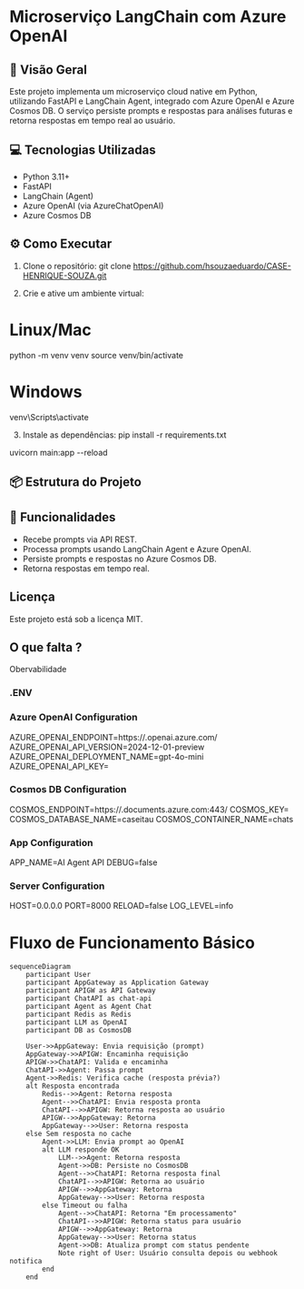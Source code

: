 # Microserviço LangChain com Azure OpenAI

## 🚀 Visão Geral

Este projeto implementa um microserviço cloud native em Python, utilizando FastAPI e LangChain Agent, integrado com Azure OpenAI e Azure Cosmos DB. O serviço persiste prompts e respostas para análises futuras e retorna respostas em tempo real ao usuário.

## 💻 Tecnologias Utilizadas

- Python 3.11+
- FastAPI
- LangChain (Agent)
- Azure OpenAI (via AzureChatOpenAI)
- Azure Cosmos DB

## ⚙️ Como Executar

1. Clone o repositório:
git clone https://github.com/hsouzaeduardo/CASE-HENRIQUE-SOUZA.git

2. Crie e ative um ambiente virtual:
# Linux/Mac 
python -m venv venv source venv/bin/activate 
# Windows
venv\Scripts\activate

3. Instale as dependências:
pip install -r requirements.txt

uvicorn main:app --reload

## 📦 Estrutura do Projeto

## 📝 Funcionalidades

- Recebe prompts via API REST.
- Processa prompts usando LangChain Agent e Azure OpenAI.
- Persiste prompts e respostas no Azure Cosmos DB.
- Retorna respostas em tempo real.

## Licença
Este projeto está sob a licença MIT.

## O que falta ?
Obervabilidade

### .ENV

### Azure OpenAI Configuration
AZURE_OPENAI_ENDPOINT=https://<seu-endpoint>.openai.azure.com/
AZURE_OPENAI_API_VERSION=2024-12-01-preview
AZURE_OPENAI_DEPLOYMENT_NAME=gpt-4o-mini
AZURE_OPENAI_API_KEY=<sua-chave-aqui>

### Cosmos DB Configuration

COSMOS_ENDPOINT=https://<seu-endpoint-cosmos>.documents.azure.com:443/
COSMOS_KEY=<sua-chave-cosmos-aqui>
COSMOS_DATABASE_NAME=caseitau
COSMOS_CONTAINER_NAME=chats

### App Configuration
APP_NAME=AI Agent API
DEBUG=false

### Server Configuration
HOST=0.0.0.0
PORT=8000
RELOAD=false
LOG_LEVEL=info

# Fluxo de Funcionamento Básico
```mermaid
sequenceDiagram
    participant User
    participant AppGateway as Application Gateway
    participant APIGW as API Gateway
    participant ChatAPI as chat-api
    participant Agent as Agent Chat
    participant Redis as Redis
    participant LLM as OpenAI
    participant DB as CosmosDB

    User->>AppGateway: Envia requisição (prompt)
    AppGateway->>APIGW: Encaminha requisição
    APIGW->>ChatAPI: Valida e encaminha
    ChatAPI->>Agent: Passa prompt
    Agent->>Redis: Verifica cache (resposta prévia?)
    alt Resposta encontrada
        Redis-->>Agent: Retorna resposta
        Agent-->>ChatAPI: Envia resposta pronta
        ChatAPI-->>APIGW: Retorna resposta ao usuário
        APIGW-->>AppGateway: Retorna
        AppGateway-->>User: Retorna resposta
    else Sem resposta no cache
        Agent->>LLM: Envia prompt ao OpenAI
        alt LLM responde OK
            LLM-->>Agent: Retorna resposta
            Agent->>DB: Persiste no CosmosDB
            Agent-->>ChatAPI: Retorna resposta final
            ChatAPI-->>APIGW: Retorna ao usuário
            APIGW-->>AppGateway: Retorna
            AppGateway-->>User: Retorna resposta
        else Timeout ou falha
            Agent-->>ChatAPI: Retorna "Em processamento"
            ChatAPI-->>APIGW: Retorna status para usuário
            APIGW-->>AppGateway: Retorna
            AppGateway-->>User: Retorna status
            Agent->>DB: Atualiza prompt com status pendente
            Note right of User: Usuário consulta depois ou webhook notifica
        end
    end
```
